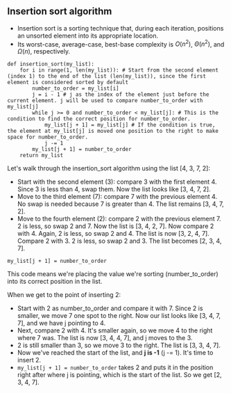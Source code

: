 ## Insertion sort algorithm
- Insertion sort is a sorting technique that, during each iteration, positions an unsorted element into its appropriate location.
- Its worst-case, average-case, best-base complexity is $O(n^2)$, $\Theta(n^2)$, and $\Omega(n)$, respectively.

```
def insertion_sort(my_list):
    for i in range(1, len(my_list)): # Start from the second element (index 1) to the end of the list (len(my_list)), since the first element is considered sorted by default
        number_to_order = my_list[i]
        j = i - 1 # j as the index of the element just before the current element. j will be used to compare number_to_order with my_list[j]
        while j >= 0 and number_to_order < my_list[j]: # This is the condition to find the correct position for number_to_order.
            my_list[j + 1] = my_list[j] # If the condition is true, the element at my_list[j] is moved one position to the right to make space for number_to_order.
            j -= 1
        my_list[j + 1] = number_to_order
    return my_list
```

Let's walk through the insertion_sort algorithm using the list [4, 3, 7, 2]:

- Start with the second element (3): compare 3 with the first element 4. Since 3 is less than 4, swap them. Now the list looks like [3, 4, 7, 2].
- Move to the third element (7): compare 7 with the previous element 4. No swap is needed because 7 is greater than 4. The list remains [3, 4, 7, 2].
- Move to the fourth element (2): compare 2 with the previous element 7. 2 is less, so swap 2 and 7. Now the list is [3, 4, 2, 7]. Now compare 2 with 4. Again, 2 is less, so swap 2 and 4. The list is now [3, 2, 4, 7]. Compare 2 with 3. 2 is less, so swap 2 and 3. The list becomes [2, 3, 4, 7].

```
my_list[j + 1] = number_to_order
```

This code means we're placing the value we're sorting (number_to_order) into its correct position in the list.

When we get to the point of inserting 2:
- Start with 2 as number_to_order and compare it with 7. Since 2 is smaller, we move 7 one spot to the right. Now our list looks like [3, 4, 7, 7], and we have j pointing to 4.
- Next, compare 2 with 4. It's smaller again, so we move 4 to the right where 7 was. The list is now [3, 4, 4, 7], and j moves to the 3.
- 2 is still smaller than 3, so we move 3 to the right. The list is [3, 3, 4, 7].
- Now we've reached the start of the list, and **j is -1** (j -= 1). It's time to insert 2.
- `my_list[j + 1] = number_to_order` takes 2 and puts it in the position right after where j is pointing, which is the start of the list. So we get [2, 3, 4, 7].
